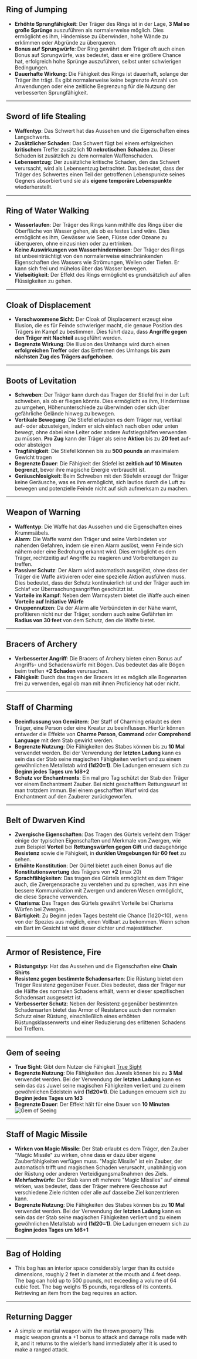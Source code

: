 ## Ring of Jumping
- **Erhöhte Sprungfähigkeit**: Der Träger des Rings ist in der Lage, **3 Mal so große Sprünge** auszuführen als normalerweise möglich. Dies ermöglicht es ihm, Hindernisse zu überwinden, hohe Wände zu erklimmen oder Abgründe zu überqueren.
- **Bonus auf Sprungwürfe**: Der Ring gewährt dem Träger oft auch einen Bonus auf Sprungwürfe, was bedeutet, dass er eine größere Chance hat, erfolgreich hohe Sprünge auszuführen, selbst unter schwierigen Bedingungen.
- **Dauerhafte Wirkung**: Die Fähigkeit des Rings ist dauerhaft, solange der Träger ihn trägt. Es gibt normalerweise keine begrenzte Anzahl von Anwendungen oder eine zeitliche Begrenzung für die Nutzung der verbesserten Sprungfähigkeit.
---
## Sword of life Stealing
- **Waffentyp**: Das Schwert hat das Aussehen und die Eigenschaften eines Langschwerts.
- **Zusätzlicher Schaden**: Das Schwert fügt bei einem erfolgreichen **kritischem** Treffer zusätzlich **10 nekrotischen Schaden** zu. Dieser Schaden ist zusätzlich zu dem normalen Waffenschaden.
- **Lebensentzug**: Der zusätzliche kritische Schaden, den das Schwert verursacht, wird als Lebensentzug betrachtet. Das bedeutet, dass der Träger des Schwertes einen Teil der getroffenen Lebenspunkte seines Gegners absorbiert und sie als **eigene temporäre Lebenspunkte** wiederherstellt.
---
## Ring of Water Walking
- **Wasserlaufen**: Der Träger des Rings kann mithilfe des Rings über die Oberfläche von Wasser gehen, als ob es festes Land wäre. Dies ermöglicht es ihm, Gewässer wie Seen, Flüsse oder Ozeane zu überqueren, ohne einzusinken oder zu ertrinken.
- **Keine Auswirkungen von Wasserhindernissen**: Der Träger des Rings ist unbeeinträchtigt von den normalerweise einschränkenden Eigenschaften des Wassers wie Strömungen, Wellen oder Tiefen. Er kann sich frei und mühelos über das Wasser bewegen.
- **Vielseitigkeit**: Der Effekt des Rings ermöglicht es grundsätzlich auf allen Flüssigkeiten zu gehen.
---
## Cloak of Displacement
- **Verschwommene Sicht**: Der Cloak of Displacement erzeugt eine Illusion, die es für Feinde schwieriger macht, die genaue Position des Trägers im Kampf zu bestimmen. Dies führt dazu, dass **Angriffe gegen den Träger mit Nachteil** ausgeführt werden.
- **Begrenzte Wirkung**: Die Illusion des Umhangs wird durch einen **erfolgreichen Treffer** oder das Entfernen des Umhangs bis **zum nächsten Zug des Trägers aufgehoben**.
---
## Boots of Levitation
- **Schweben**: Der Träger kann durch das Tragen der Stiefel frei in der Luft schweben, als ob er fliegen könnte. Dies ermöglicht es ihm, Hindernisse zu umgehen, Höhenunterschiede zu überwinden oder sich über gefährliche Gelände hinweg zu bewegen.
- **Vertikale Bewegung**: Die Stiefel erlauben es dem Träger nur, vertikal auf- oder abzusteigen, indem er sich einfach nach oben oder unten bewegt, ohne dabei eine Leiter oder andere Aufstiegshilfen verwenden zu müssen. **Pro Zug** kann der Träger als seine **Aktion** bis zu **20 feet** auf- oder absteigen
- **Tragfähigkeit**: Die Stiefel können bis zu **500 pounds** an maximalem Gewicht tragen
- **Begrenzte Dauer**: Die Fähigkeit der Stiefel ist **zeitlich auf 10 Minuten begrenzt**, bevor  ihre magische Energie verbraucht ist.
- **Geräuschlosigkeit**: Beim Schweben mit den Stiefeln erzeugt der Träger keine Geräusche, was es ihm ermöglicht, sich lautlos durch die Luft zu bewegen und potenzielle Feinde nicht auf sich aufmerksam zu machen.
---
## Weapon of Warning
- **Waffentyp**: Die Waffe hat das Aussehen und die Eigenschaften eines Krummsäbels.
- **Alarm**: Die Waffe warnt den Träger und seine Verbündeten vor nahenden Gefahren, indem sie einen Alarm auslöst, wenn Feinde sich nähern oder eine Bedrohung erkannt wird. Dies ermöglicht es dem Träger, rechtzeitig auf Angriffe zu reagieren und Vorbereitungen zu treffen.
- **Passiver Schutz**: Der Alarm wird automatisch ausgelöst, ohne dass der Träger die Waffe aktivieren oder eine spezielle Aktion ausführen muss. Dies bedeutet, dass der Schutz kontinuierlich ist und der Träger auch im Schlaf vor Überraschungsangriffen geschützt ist.
- **Vorteile im Kampf**: Neben dem Warnsystem bietet die Waffe auch einen **Vorteile auf Initiative Würfe**
- **Gruppennutzen**: Da der Alarm alle Verbündeten in der Nähe warnt, profitieren nicht nur der Träger, sondern auch seine Gefährten im **Radius von 30 feet** von dem Schutz, den die Waffe bietet.
---
## Bracers of Archery
- **Verbesserter Angriff**: Die Bracers of Archery bieten einen Bonus auf Angriffs- und Schadenswürfe mit Bögen. Das bedeutet das alle Bögen beim treffen **+2 Schaden** verursachen.
- **Fähigkeit**: Durch das tragen der Bracers ist es möglich alle Bogenarten frei zu verwenden, egal ob man mit ihnen Proficiency hat oder nicht.
---
## Staff of Charming
- **Beeinflussung von Gemütern**: Der Staff of Charming erlaubt es dem Träger, eine Person oder eine Kreatur zu beeinflussen. Hierfür können entweder die Effekte von **Charme Person**, **Command** oder **Comprehend Language** mit dem Stab gewirkt werden.
- **Begrenzte Nutzung**: Die Fähigkeiten des Stabes können bis zu **10 Mal** verwendet werden. Bei der Verwendung der **letzten Ladung** kann es sein das der Stab seine magischen Fähigkeiten verliert und zu einem gewöhnlichen Metallstab wird **(1d20=1)**. Die Ladungen erneuern sich zu **Beginn jedes Tages um 1d8+2**
- **Schutz vor Enchantments**: Ein mal pro Tag schützt der Stab den Träger vor einem Enchantment Zauber. Bei nicht geschafftem Rettungswurf ist man trotzdem immun. Bei einem geschafften Wurf wird das Enchantment auf den Zauberer zurückgeworfen.
---
## Belt of Dwarven Kind
- **Zwergische Eigenschaften**: Das Tragen des Gürtels verleiht dem Träger einige der typischen Eigenschaften und Merkmale von Zwergen, wie zum Beispiel **Vorteil** bei **Rettungswürfen gegen Gift** und dazugehörige **Resistenz** sowie die Fähigkeit, in **dunklen Umgebungen für 60 feet** zu sehen.
- **Erhöhte Konstitution**: Der Gürtel bietet auch einen Bonus auf die **Konstitutionswertung** des Trägers von **+2** (max 20)
- **Sprachfähigkeiten**: Das tragen des Gürtels ermöglicht es dem Träger auch, die Zwergensprache zu verstehen und zu sprechen, was ihm eine bessere Kommunikation mit Zwergen und anderen Wesen ermöglicht, die diese Sprache verwenden.
- **Charisma**: Das Tragen des Gürtels gewährt Vorteile bei Charisma Würfen bei Zwergen.
- **Bärtigkeit**: Zu Beginn jeden Tages besteht die Chance (1d20<10), wenn von der Spezies aus möglich, einen Vollbart zu bekommen. Wenn schon ein Bart im Gesicht ist wird dieser dichter und majestätischer.
---
## Armor of Resistence, Fire
- **Rüstungstyp**: Hat das Aussehen und die Eigenschaften eine **Chain Shirts**
- **Resistenz gegen bestimmte Schadensarten**: Die Rüstung bietet dem Träger Resistenz gegenüber Feuer. Dies bedeutet, dass der Träger nur die Hälfte des normalen Schadens erhält, wenn er dieser spezifischen Schadensart ausgesetzt ist.
- **Verbesserter Schutz**: Neben der Resistenz gegenüber bestimmten Schadensarten bietet das Armor of Resistance auch den normalen Schutz einer Rüstung, einschließlich eines erhöhten Rüstungsklassenwerts und einer Reduzierung des erlittenen Schadens bei Treffern.
---
## Gem of seeing
- **True Sight**: Gibt dem Nutzer die Fähigkeit [True Sight](Abilities.md#True%20Sight)
- **Begrenzte Nutzung**: Die Fähigkeiten des Juwels können bis zu **3 Mal** verwendet werden. Bei der Verwendung der **letzten Ladung** kann es sein das das Juwel seine magischen Fähigkeiten verliert und zu einem gewöhnlichen Edelstein wird **(1d20=1)**. Die Ladungen erneuern sich zu **Beginn jedes Tages um 1d3**
- **Begrenzte Dauer**: Der Effekt hält für eine Dauer von **10 Minuten**
![Gem of Seeing](GemOfSeeing.png)
---
## Staff of Magic Missile
- **Wirken von Magic Missile**: Der Stab erlaubt es dem Träger, den Zauber "Magic Missile" zu wirken, ohne dass er dazu über eigene Zauberfähigkeiten verfügen muss. "Magic Missile" ist ein Zauber, der automatisch trifft und magischen Schaden verursacht, unabhängig von der Rüstung oder anderen Verteidigungsmaßnahmen des Ziels.
- **Mehrfachwürfe**: Der Stab kann oft mehrere "Magic Missiles" auf einmal wirken, was bedeutet, dass der Träger mehrere Geschosse auf verschiedene Ziele richten oder alle auf dasselbe Ziel konzentrieren kann.
- **Begrenzte Nutzung**: Die Fähigkeiten des Stabes können bis zu **10 Mal** verwendet werden. Bei der Verwendung der **letzten Ladung** kann es sein das der Stab seine magischen Fähigkeiten verliert und zu einem gewöhnlichen Metallstab wird **(1d20=1)**. Die Ladungen erneuern sich zu **Beginn jedes Tages um 1d6+1**
---
## Bag of Holding
- This bag has an interior space considerably larger than its outside dimensions, roughly 2 feet in diameter at the mouth and 4 feet deep. The bag can hold up to 500 pounds, not exceeding a volume of 64 cubic feet. The bag weighs 15 pounds, regardless of its contents. Retrieving an item from the bag requires an action.
---
## Returning Dagger
- A simple or martial weapon with the thrown property This magic weapon grants a +1 bonus to attack and damage rolls made with it, and it returns to the wielder’s hand immediately after it is used to make a ranged attack.